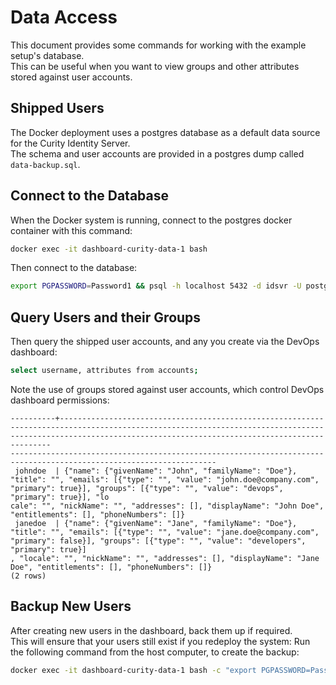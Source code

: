 # Data Access

This document provides some commands for working with the example setup's database.\
This can be useful when you want to view groups and other attributes stored against user accounts.

## Shipped Users

The Docker deployment uses a postgres database as a default data source for the Curity Identity Server.\
The schema and user accounts are provided in a postgres dump called `data-backup.sql`.

## Connect to the Database

When the Docker system is running, connect to the postgres docker container with this command:

```bash
docker exec -it dashboard-curity-data-1 bash
```

Then connect to the database:

```bash
export PGPASSWORD=Password1 && psql -h localhost 5432 -d idsvr -U postgres
```

## Query Users and their Groups

Then query the shipped user accounts, and any you create via the DevOps dashboard:

```bash
select username, attributes from accounts;
```

Note the use of groups stored against user accounts, which control DevOps dashboard permissions:

```text
----------+----------------------------------------------------------------------------------------------------------------------------------------------------------------------------------------------------------------
--------------------------------------------------------------------------------------------------------------------
 johndoe  | {"name": {"givenName": "John", "familyName": "Doe"}, "title": "", "emails": [{"type": "", "value": "john.doe@company.com", "primary": true}], "groups": [{"type": "", "value": "devops", "primary": true}], "lo
cale": "", "nickName": "", "addresses": [], "displayName": "John Doe", "entitlements": [], "phoneNumbers": []}
 janedoe  | {"name": {"givenName": "Jane", "familyName": "Doe"}, "title": "", "emails": [{"type": "", "value": "jane.doe@company.com", "primary": false}], "groups": [{"type": "", "value": "developers", "primary": true}]
, "locale": "", "nickName": "", "addresses": [], "displayName": "Jane Doe", "entitlements": [], "phoneNumbers": []}
(2 rows)
```

## Backup New Users

After creating new users in the dashboard, back them up if required.\
This will ensure that your users still exist if you redeploy the system:
Run the following command from the host computer, to create the backup:

```bash
docker exec -it dashboard-curity-data-1 bash -c "export PGPASSWORD=Password1 && pg_dump -U postgres -d idsvr" > ./data-backup.sql
```
